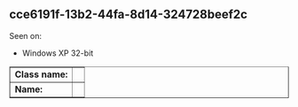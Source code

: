 ## cce6191f-13b2-44fa-8d14-324728beef2c

Seen on:
* Windows XP 32-bit

<table border="1" class="docutils">
  <tbody>
    <tr>
      <td><b>Class name:</b></td>
      <td>&nbsp;</td>
    </tr>
    <tr>
      <td><b>Name:</b></td>
      <td>&nbsp;</td>
    </tr>
  </tbody>
</table>

